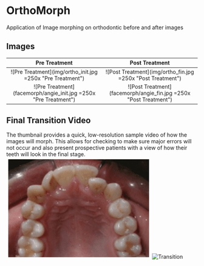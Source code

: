 # OrthoMorph
Application of Image morphing on orthodontic before and after images

## Images
Pre Treatment            |  Post Treatment
:-------------------------:|:-------------------------:
![Pre Treatment](img/ortho_init.jpg =250x "Pre Treatment")  |  ![Post Treatment](img/ortho_fin.jpg =250x "Post Treatment")
![Pre Treatment](facemorph/angie_init.jpg =250x "Pre Treatment")  |  ![Post Treatment](facemorph/angie_fin.jpg =250x "Post Treatment")

## Final Transition Video
The thumbnail provides a quick, low-resolution sample video of how the images will morph. This allows for checking to make sure major errors will not occur and also present prospective patients with a view of how their teeth will look in the final stage.
![Transition](video/morph.gif "Transition") ![Transition](facemorph/angiegif.gif "Transition")



